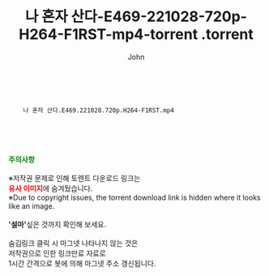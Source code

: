 ﻿---
layout: post
title:  "                   나 혼자 산다-E469-221028-720p-H264-F1RST-mp4-torrent                .torrent"
author: John
categories: [ TV ]
tags: [  ]
image:  
description: "                   나 혼자 산다-E469-221028-720p-H264-F1RST-mp4-torrent                 torrent 정보 공유"
toc: true
toc_sticky: true
---

<br>

        나 혼자 산다.E469.221028.720p.H264-F1RST.mp4    
    
<br><br><br>
<p data-ke-size="size16"><b><span style="color: green;">주의사항</span></b><br /><br />※저작권 문제로 인해 토렌트 다운로드 링크는<br /><b><span style="color: red;">유사 이미지</span></b>에 숨겨뒀습니다.<br />※Due to copyright issues, the torrent download link is hidden where it looks like an image.<br /><br /><b>'설마'</b>싶은 것까지 확인해 보세요.<br /><br />숨김링크 클릭 시 마그넷 나타나지 않는 것은<br />저작권으로 인한 링크만료 자료로<br />1시간 간격으로 봇에 의해 마그넷 주소 갱신됩니다.</p>

